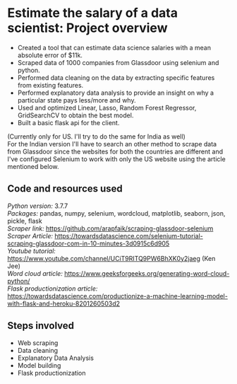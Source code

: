 # Estimate the salary of a data scientist: Project overview
* Created a tool that can estimate data science salaries with a mean absolute error of $11k.  
* Scraped data of 1000 companies from Glassdoor using selenium and python.  
* Performed data cleaning on the data by extracting specific features from existing features.  
* Performed explanatory data analysis to provide an insight on why a particular state pays less/more and why.  
* Used and optimized Linear, Lasso, Random Forest Regressor, GridSearchCV to obtain the best model.  
* Built a basic flask api for the client.  

(Currently only for US. I'll try to do the same for India as well)  
For the Indian version I'll have to search an other method to scrape data from Glassdoor since the websites for both the countries are different and I've configured Selenium to work with only the US website using the article mentioned below.  

## **Code and resources used**
*Python version:* 3.7.7  
*Packages:* pandas, numpy, selenium, wordcloud, matplotlib, seaborn, json, pickle, flask  
*Scraper link:* https://github.com/arapfaik/scraping-glassdoor-selenium  
*Scraper Article:* https://towardsdatascience.com/selenium-tutorial-scraping-glassdoor-com-in-10-minutes-3d0915c6d905  
*Youtube tutorial:* https://www.youtube.com/channel/UCiT9RITQ9PW6BhXK0y2jaeg (Ken Jee)  
*Word cloud article:* https://www.geeksforgeeks.org/generating-word-cloud-python/  
*Flask productionization article:* https://towardsdatascience.com/productionize-a-machine-learning-model-with-flask-and-heroku-8201260503d2  

## **Steps involved**
* Web scraping  
* Data cleaning  
* Explanatory Data Analysis  
* Model building  
* Flask productionization
